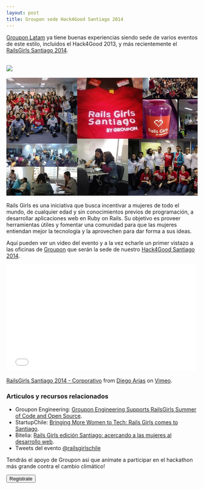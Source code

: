 ```yaml
---
layout: post
title: Groupon sede Hack4Good Santiago 2014
---
```


<div class="pure-g">
  <div class="pure-u-12-24">
    <p><a href="http://www.groupon.cl">Groupon Latam</a> ya tiene buenas experiencias siendo sede de varios eventos de este estilo, incluidos el Hack4Good 2013, y más recientemente el <a href="http://railsgirls.com/santiago">RailsGirls Santiago 2014</a>.</p>
  </div>
  <div class="pure-u-12-24">
    <br>
    <img class="groupon-logo-home center-image" src="/public/images/groupon-logo.png">
  </div>
</div>

<!--more-->

![](/public/images/posts/railsgirls.jpg)

Rails Girls es una iniciativa que busca incentivar a mujeres de todo el mundo, de cualquier edad y sin conocimientos previos de programación, a desarrollar aplicaciones web en Ruby on Rails. Su objetivo es proveer herramientas útiles y fomentar una comunidad para que las mujeres entiendan mejor la tecnología y la aprovechen para dar forma a sus ideas.

Aquí pueden ver un video del evento y a la vez echarle un primer vistazo a las oficinas de [Groupon](http://www.groupon.cl) que serán la sede de nuestro [Hack4Good Santiago 2014](https://geekli.st/hackathon/hack4good-06).

<iframe src="//player.vimeo.com/video/97233425" width="500" height="281" frameborder="0" webkitallowfullscreen mozallowfullscreen allowfullscreen></iframe> <p><a href="http://vimeo.com/97233425">RailsGirls Santiago 2014 - Corporativo</a> from <a href="http://vimeo.com/user22350198">Diego Arias</a> on <a href="https://vimeo.com">Vimeo</a>.</p>

### Articulos y recursos relacionados

* Groupon Engineering: [Groupon Engineering Supports RailsGirls Summer of Code and Open Source](https://engineering.groupon.com/2014/misc/groupon-engineering-supports-railsgirls-summer-of-code-and-open-source/).
* StartupChile: [Bringing More Women to Tech: Rails Girls comes to Santiago](http://www.startupchile.org/bringing-more-women-to-tech-rails-girls-comes-to-santiago/).
* Bitelia: [Rails Girls edición Santiago: acercando a las mujeres al desarrollo web](http://bitelia.com/2014/05/rails-girls-edicion-santiago).
* Tweets del evento <a href="https://twitter.com/railsgirlschile" target="_new">@railsgirlschile</a>

Tendrás el apoyo de Groupon asi que anímate a participar en el hackathon más grande contra el cambio climático!

<div class="center">
  <a href="https://geekli.st/hackathon/hack4good-06/santiago" target="_new">
    <button class="pure-button button-success button-xlarge">Registrate</button>
  </a>
</div>
